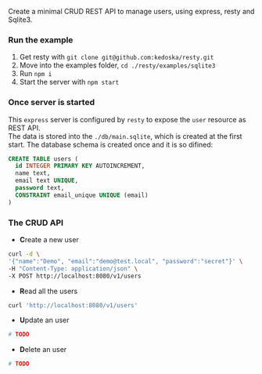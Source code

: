 Create a minimal CRUD REST API to manage users, using express, resty and Sqlite3.<br/>

### Run the example

1. Get resty with `git clone git@github.com:kedoska/resty.git`
2. Move into the examples folder, `cd ./resty/examples/sqlite3`
3. Run `npm i`
4. Start the server with `npm start`

### Once server is started

This `express` server is configured by `resty` to expose the `user` resource as REST API.<br/>
The data is stored into the `./db/main.sqlite`, which is created at the first start.
The database schema is created once and it is so difined:

```sql
CREATE TABLE users (
  id INTEGER PRIMARY KEY AUTOINCREMENT,
  name text, 
  email text UNIQUE, 
  password text, 
  CONSTRAINT email_unique UNIQUE (email) 
)
```

### The CRUD API

* **C**reate a new user
```bash
curl -d \
'{"name":"Demo", "email":"demo@test.local", "password":"secret"}' \
-H "Content-Type: application/json" \
-X POST http://localhost:8080/v1/users
```

* **R**ead all the users
```bash
curl 'http://localhost:8080/v1/users'
```


* **U**pdate an user
```bash
# TODO
```

* **D**elete an user
```bash
# TODO
```
